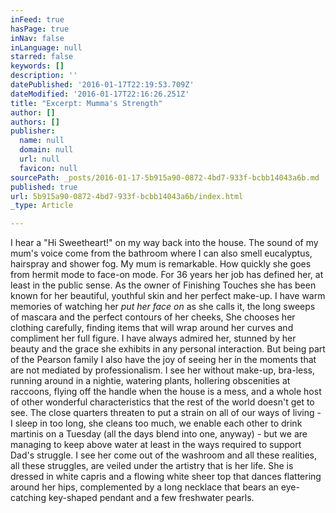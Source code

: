 ```yaml
---
inFeed: true
hasPage: true
inNav: false
inLanguage: null
starred: false
keywords: []
description: ''
datePublished: '2016-01-17T22:19:53.709Z'
dateModified: '2016-01-17T22:16:26.251Z'
title: "Excerpt: Mumma's Strength"
author: []
authors: []
publisher:
  name: null
  domain: null
  url: null
  favicon: null
sourcePath: _posts/2016-01-17-5b915a90-0872-4bd7-933f-bcbb14043a6b.md
published: true
url: 5b915a90-0872-4bd7-933f-bcbb14043a6b/index.html
_type: Article

---
```

I hear a "Hi Sweetheart!" on my way back into the house. The sound of my mum's voice come from the bathroom where I can also smell eucalyptus, hairspray and shower fog. My mum is remarkable. How quickly she goes from hermit mode to face-on mode. For 36 years her job has defined her, at least in the public sense. As the owner of Finishing Touches she has been known for her beautiful, youthful skin and her perfect make-up. I have warm memories of watching her _put her face on_ as she calls it, the long sweeps of mascara and the perfect contours of her cheeks, She chooses her clothing carefully, finding items that will wrap around her curves and compliment her full figure. I have always admired her, stunned by her beauty and the grace she exhibits in any personal interaction. But being part of the Pearson family I also have the joy of seeing her in the moments that are not mediated by professionalism. I see her without make-up, bra-less, running around in a nightie, watering plants, hollering obscenities at raccoons, flying off the handle when the house is a mess, and a whole host of other wonderful characteristics that the rest of the world doesn't get to see. The close quarters threaten to put a strain on all of our ways of living - I sleep in too long, she cleans too much, we enable each other to drink martinis on a Tuesday (all the days blend into one, anyway) - but we are managing to keep above water at least in the ways required to support Dad's struggle. I see her come out of the washroom and all these realities, all these struggles, are veiled under the artistry that is her life. She is dressed in white capris and a flowing white sheer top that dances flattering around her hips, complemented by a long necklace that bears an eye-catching key-shaped pendant and a few freshwater pearls.